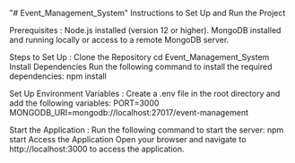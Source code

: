 "# Event_Management_System" 
Instructions to Set Up and Run the Project

Prerequisites :
Node.js installed (version 12 or higher).
MongoDB installed and running locally or access to a remote MongoDB server.

Steps to Set Up :
Clone the Repository
cd Event_Management_System
Install Dependencies
Run the following command to install the required dependencies: npm install

Set Up Environment Variables :
Create a .env file in the root directory and add the following variables:
PORT=3000
MONGODB_URI=mongodb://localhost:27017/event-management

Start the Application :
Run the following command to start the server: npm start
Access the Application
Open your browser and navigate to http://localhost:3000 to access the application.
